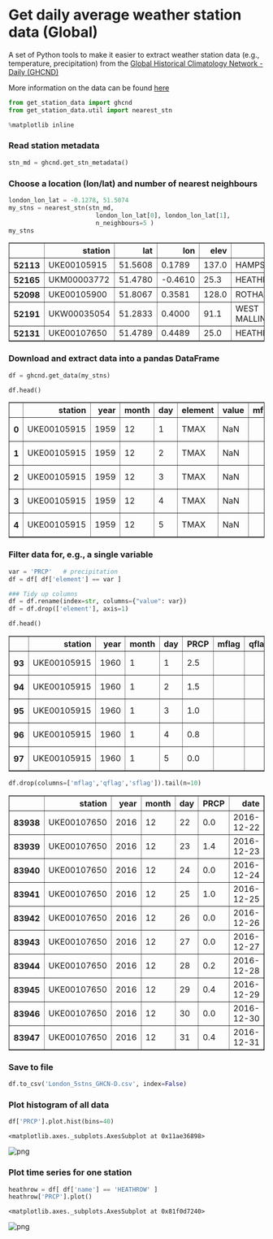 
# Get daily average weather station data (Global)

A set of Python tools to make it easier to extract weather station data (e.g., temperature, precipitation) from the [Global Historical Climatology Network - Daily (GHCND)](https://www.ncdc.noaa.gov/ghcn-daily-description)

More information on the data can be found [here](https://www1.ncdc.noaa.gov/pub/data/ghcn/daily/readme.txt)


```python
from get_station_data import ghcnd
from get_station_data.util import nearest_stn

%matplotlib inline 
```

### Read station metadata


```python
stn_md = ghcnd.get_stn_metadata()
```

### Choose a location (lon/lat) and number of nearest neighbours


```python
london_lon_lat = -0.1278, 51.5074
my_stns = nearest_stn(stn_md, 
                        london_lon_lat[0], london_lon_lat[1], 
                        n_neighbours=5 )
my_stns
```




<div>
<style scoped>
    .dataframe tbody tr th:only-of-type {
        vertical-align: middle;
    }

    .dataframe tbody tr th {
        vertical-align: top;
    }

    .dataframe thead th {
        text-align: right;
    }
</style>
<table border="1" class="dataframe">
  <thead>
    <tr style="text-align: right;">
      <th></th>
      <th>station</th>
      <th>lat</th>
      <th>lon</th>
      <th>elev</th>
      <th>name</th>
    </tr>
  </thead>
  <tbody>
    <tr>
      <th>52113</th>
      <td>UKE00105915</td>
      <td>51.5608</td>
      <td>0.1789</td>
      <td>137.0</td>
      <td>HAMPSTEAD</td>
    </tr>
    <tr>
      <th>52165</th>
      <td>UKM00003772</td>
      <td>51.4780</td>
      <td>-0.4610</td>
      <td>25.3</td>
      <td>HEATHROW</td>
    </tr>
    <tr>
      <th>52098</th>
      <td>UKE00105900</td>
      <td>51.8067</td>
      <td>0.3581</td>
      <td>128.0</td>
      <td>ROTHAMSTED</td>
    </tr>
    <tr>
      <th>52191</th>
      <td>UKW00035054</td>
      <td>51.2833</td>
      <td>0.4000</td>
      <td>91.1</td>
      <td>WEST MALLING</td>
    </tr>
    <tr>
      <th>52131</th>
      <td>UKE00107650</td>
      <td>51.4789</td>
      <td>0.4489</td>
      <td>25.0</td>
      <td>HEATHROW</td>
    </tr>
  </tbody>
</table>
</div>



### Download and extract data into a pandas DataFrame


```python
df = ghcnd.get_data(my_stns)

df.head()
```




<div>
<style scoped>
    .dataframe tbody tr th:only-of-type {
        vertical-align: middle;
    }

    .dataframe tbody tr th {
        vertical-align: top;
    }

    .dataframe thead th {
        text-align: right;
    }
</style>
<table border="1" class="dataframe">
  <thead>
    <tr style="text-align: right;">
      <th></th>
      <th>station</th>
      <th>year</th>
      <th>month</th>
      <th>day</th>
      <th>element</th>
      <th>value</th>
      <th>mflag</th>
      <th>qflag</th>
      <th>sflag</th>
      <th>date</th>
      <th>lon</th>
      <th>lat</th>
      <th>elev</th>
      <th>name</th>
    </tr>
  </thead>
  <tbody>
    <tr>
      <th>0</th>
      <td>UKE00105915</td>
      <td>1959</td>
      <td>12</td>
      <td>1</td>
      <td>TMAX</td>
      <td>NaN</td>
      <td></td>
      <td></td>
      <td></td>
      <td>1959-12-01</td>
      <td>0.1789</td>
      <td>51.5608</td>
      <td>137.0</td>
      <td>HAMPSTEAD</td>
    </tr>
    <tr>
      <th>1</th>
      <td>UKE00105915</td>
      <td>1959</td>
      <td>12</td>
      <td>2</td>
      <td>TMAX</td>
      <td>NaN</td>
      <td></td>
      <td></td>
      <td></td>
      <td>1959-12-02</td>
      <td>0.1789</td>
      <td>51.5608</td>
      <td>137.0</td>
      <td>HAMPSTEAD</td>
    </tr>
    <tr>
      <th>2</th>
      <td>UKE00105915</td>
      <td>1959</td>
      <td>12</td>
      <td>3</td>
      <td>TMAX</td>
      <td>NaN</td>
      <td></td>
      <td></td>
      <td></td>
      <td>1959-12-03</td>
      <td>0.1789</td>
      <td>51.5608</td>
      <td>137.0</td>
      <td>HAMPSTEAD</td>
    </tr>
    <tr>
      <th>3</th>
      <td>UKE00105915</td>
      <td>1959</td>
      <td>12</td>
      <td>4</td>
      <td>TMAX</td>
      <td>NaN</td>
      <td></td>
      <td></td>
      <td></td>
      <td>1959-12-04</td>
      <td>0.1789</td>
      <td>51.5608</td>
      <td>137.0</td>
      <td>HAMPSTEAD</td>
    </tr>
    <tr>
      <th>4</th>
      <td>UKE00105915</td>
      <td>1959</td>
      <td>12</td>
      <td>5</td>
      <td>TMAX</td>
      <td>NaN</td>
      <td></td>
      <td></td>
      <td></td>
      <td>1959-12-05</td>
      <td>0.1789</td>
      <td>51.5608</td>
      <td>137.0</td>
      <td>HAMPSTEAD</td>
    </tr>
  </tbody>
</table>
</div>



### Filter data for, e.g., a single variable


```python
var = 'PRCP'   # precipitation
df = df[ df['element'] == var ]

### Tidy up columns
df = df.rename(index=str, columns={"value": var})
df = df.drop(['element'], axis=1)

df.head()
```




<div>
<style scoped>
    .dataframe tbody tr th:only-of-type {
        vertical-align: middle;
    }

    .dataframe tbody tr th {
        vertical-align: top;
    }

    .dataframe thead th {
        text-align: right;
    }
</style>
<table border="1" class="dataframe">
  <thead>
    <tr style="text-align: right;">
      <th></th>
      <th>station</th>
      <th>year</th>
      <th>month</th>
      <th>day</th>
      <th>PRCP</th>
      <th>mflag</th>
      <th>qflag</th>
      <th>sflag</th>
      <th>date</th>
      <th>lon</th>
      <th>lat</th>
      <th>elev</th>
      <th>name</th>
    </tr>
  </thead>
  <tbody>
    <tr>
      <th>93</th>
      <td>UKE00105915</td>
      <td>1960</td>
      <td>1</td>
      <td>1</td>
      <td>2.5</td>
      <td></td>
      <td></td>
      <td>E</td>
      <td>1960-01-01</td>
      <td>0.1789</td>
      <td>51.5608</td>
      <td>137.0</td>
      <td>HAMPSTEAD</td>
    </tr>
    <tr>
      <th>94</th>
      <td>UKE00105915</td>
      <td>1960</td>
      <td>1</td>
      <td>2</td>
      <td>1.5</td>
      <td></td>
      <td></td>
      <td>E</td>
      <td>1960-01-02</td>
      <td>0.1789</td>
      <td>51.5608</td>
      <td>137.0</td>
      <td>HAMPSTEAD</td>
    </tr>
    <tr>
      <th>95</th>
      <td>UKE00105915</td>
      <td>1960</td>
      <td>1</td>
      <td>3</td>
      <td>1.0</td>
      <td></td>
      <td></td>
      <td>E</td>
      <td>1960-01-03</td>
      <td>0.1789</td>
      <td>51.5608</td>
      <td>137.0</td>
      <td>HAMPSTEAD</td>
    </tr>
    <tr>
      <th>96</th>
      <td>UKE00105915</td>
      <td>1960</td>
      <td>1</td>
      <td>4</td>
      <td>0.8</td>
      <td></td>
      <td></td>
      <td>E</td>
      <td>1960-01-04</td>
      <td>0.1789</td>
      <td>51.5608</td>
      <td>137.0</td>
      <td>HAMPSTEAD</td>
    </tr>
    <tr>
      <th>97</th>
      <td>UKE00105915</td>
      <td>1960</td>
      <td>1</td>
      <td>5</td>
      <td>0.0</td>
      <td></td>
      <td></td>
      <td>E</td>
      <td>1960-01-05</td>
      <td>0.1789</td>
      <td>51.5608</td>
      <td>137.0</td>
      <td>HAMPSTEAD</td>
    </tr>
  </tbody>
</table>
</div>




```python
df.drop(columns=['mflag','qflag','sflag']).tail(n=10)
```




<div>
<style scoped>
    .dataframe tbody tr th:only-of-type {
        vertical-align: middle;
    }

    .dataframe tbody tr th {
        vertical-align: top;
    }

    .dataframe thead th {
        text-align: right;
    }
</style>
<table border="1" class="dataframe">
  <thead>
    <tr style="text-align: right;">
      <th></th>
      <th>station</th>
      <th>year</th>
      <th>month</th>
      <th>day</th>
      <th>PRCP</th>
      <th>date</th>
      <th>lon</th>
      <th>lat</th>
      <th>elev</th>
      <th>name</th>
    </tr>
  </thead>
  <tbody>
    <tr>
      <th>83938</th>
      <td>UKE00107650</td>
      <td>2016</td>
      <td>12</td>
      <td>22</td>
      <td>0.0</td>
      <td>2016-12-22</td>
      <td>0.4489</td>
      <td>51.4789</td>
      <td>25.0</td>
      <td>HEATHROW</td>
    </tr>
    <tr>
      <th>83939</th>
      <td>UKE00107650</td>
      <td>2016</td>
      <td>12</td>
      <td>23</td>
      <td>1.4</td>
      <td>2016-12-23</td>
      <td>0.4489</td>
      <td>51.4789</td>
      <td>25.0</td>
      <td>HEATHROW</td>
    </tr>
    <tr>
      <th>83940</th>
      <td>UKE00107650</td>
      <td>2016</td>
      <td>12</td>
      <td>24</td>
      <td>0.0</td>
      <td>2016-12-24</td>
      <td>0.4489</td>
      <td>51.4789</td>
      <td>25.0</td>
      <td>HEATHROW</td>
    </tr>
    <tr>
      <th>83941</th>
      <td>UKE00107650</td>
      <td>2016</td>
      <td>12</td>
      <td>25</td>
      <td>1.0</td>
      <td>2016-12-25</td>
      <td>0.4489</td>
      <td>51.4789</td>
      <td>25.0</td>
      <td>HEATHROW</td>
    </tr>
    <tr>
      <th>83942</th>
      <td>UKE00107650</td>
      <td>2016</td>
      <td>12</td>
      <td>26</td>
      <td>0.0</td>
      <td>2016-12-26</td>
      <td>0.4489</td>
      <td>51.4789</td>
      <td>25.0</td>
      <td>HEATHROW</td>
    </tr>
    <tr>
      <th>83943</th>
      <td>UKE00107650</td>
      <td>2016</td>
      <td>12</td>
      <td>27</td>
      <td>0.0</td>
      <td>2016-12-27</td>
      <td>0.4489</td>
      <td>51.4789</td>
      <td>25.0</td>
      <td>HEATHROW</td>
    </tr>
    <tr>
      <th>83944</th>
      <td>UKE00107650</td>
      <td>2016</td>
      <td>12</td>
      <td>28</td>
      <td>0.2</td>
      <td>2016-12-28</td>
      <td>0.4489</td>
      <td>51.4789</td>
      <td>25.0</td>
      <td>HEATHROW</td>
    </tr>
    <tr>
      <th>83945</th>
      <td>UKE00107650</td>
      <td>2016</td>
      <td>12</td>
      <td>29</td>
      <td>0.4</td>
      <td>2016-12-29</td>
      <td>0.4489</td>
      <td>51.4789</td>
      <td>25.0</td>
      <td>HEATHROW</td>
    </tr>
    <tr>
      <th>83946</th>
      <td>UKE00107650</td>
      <td>2016</td>
      <td>12</td>
      <td>30</td>
      <td>0.0</td>
      <td>2016-12-30</td>
      <td>0.4489</td>
      <td>51.4789</td>
      <td>25.0</td>
      <td>HEATHROW</td>
    </tr>
    <tr>
      <th>83947</th>
      <td>UKE00107650</td>
      <td>2016</td>
      <td>12</td>
      <td>31</td>
      <td>0.4</td>
      <td>2016-12-31</td>
      <td>0.4489</td>
      <td>51.4789</td>
      <td>25.0</td>
      <td>HEATHROW</td>
    </tr>
  </tbody>
</table>
</div>



### Save to file


```python
df.to_csv('London_5stns_GHCN-D.csv', index=False)
```

### Plot histogram of all data


```python
df['PRCP'].plot.hist(bins=40)
```




    <matplotlib.axes._subplots.AxesSubplot at 0x11ae36898>




![png](output_14_1.png)


### Plot time series for one station


```python
heathrow = df[ df['name'] == 'HEATHROW' ]
heathrow['PRCP'].plot()
```




    <matplotlib.axes._subplots.AxesSubplot at 0x81f0d7240>




![png](output_16_1.png)

